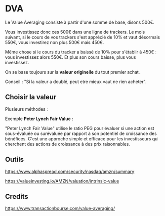 

# DVA

Le Value Averaging consiste à partir d'une somme de base, disons 500€. 

Vous investissez donc ces 500€ dans une ligne de trackers. Le mois suivant, si le cours de vos trackers s'est apprécié de 10% et vaut désormais 550€, vous investirez non plus 500€ mais 450€.

Même chose si le cours du tracker a baissé de 10% pour s'établir à 450€ : vous investissez alors 550€. Et plus son cours baisse, plus vous investissez.

On se base toujours sur la __valeur originelle__ du tout premier achat.


Conseil : "Si la valeur a doublé, peut etre mieux vaut ne rien acheter".


## Choisir la valeur

Plusieurs méthodes :

Exemple __Peter Lynch Fair Value__	:

"Peter Lynch Fair Value" utilise le ratio PEG pour évaluer si une action est sous-évaluée ou surévaluée par rapport à son potentiel de croissance des bénéfices. C'est une approche simple et efficace pour les investisseurs qui cherchent des actions de croissance à des prix raisonnables.




## Outils

https://www.alphaspread.com/security/nasdaq/amzn/summary


https://valueinvesting.io/AMZN/valuation/intrinsic-value


## Credits

https://www.transactionbourse.com/value-averaging/
